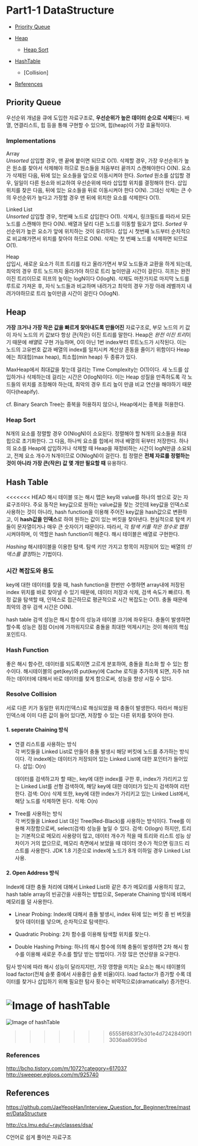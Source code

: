 # Part1-1 DataStructure
* [Priority Queue](#priority-queue)
* [Heap](#binary-heap)
  * [Heap Sort](#heap-sort)
* [HashTable](#hash-table)
  * [Collision]

* [References](#reference)

## Priority Queue
우선순위 개념을 큐에 도입한 자료구조로, **우선순위가 높은 데이터 순으로 삭제**된다. 배열, 연결리스트, 힙 등을 통해 구현할 수 있으며, 힙(heap)이 가장 효율적이다. 

### Implementations
Array\
*Unsorted* 삽입할 경우, 맨 끝에 붙이면 되므로 O(1). 삭제할 경우, 가장 우선순위가 높은 원소를 찾아서 삭제해야 하므로 원소들을 처음부터 끝까지 스캔해야한다 O(N). 요소가 삭제된 다음, 뒤에 있는 요소들을 앞으로 이동시켜야 한다. *Sorted* 원소를 삽입할 경우, 일일이 다른 원소와 비교하여 우선순위에 따라 삽입할 위치를 결정해야 한다. 삽입 위치를 찾은 다음, 뒤에 있는 요소들을 뒤로 이동시켜야 한다 O(N). 그대신 삭제는 큰 수의 우선순위가 높다고 가정할 경우 맨 뒤에 위치한 요소를 삭제한다 O(1).

Linked List\
*Unsorted* 삽입할 경우, 첫번째 노드로 삽입한다 O(1). 삭제시, 링크필드를 따라서 모든 노드를 스캔해야 한다 O(N). 배열과 달리 다른 노드를 이동할 필요가 없다. *Sorted* 우선순위가 높은 요소가 앞에 위치하는 것이 유리하다. 삽입 시 첫번째 노드부터 순차적으로 비교해가면서 위치를 찾아야 하므로 O(N). 삭제는 첫 번째 노드를 삭제하면 되므로 O(1).

Heap\
삽입시, 새로운 요소가 히프 트리를 타고 올라가면서 부모 노드들과 교환을 하게 되는데, 최악의 경우 루트 노드까지 올라가야 하므로 트리 높이만큼 시간이 걸린다. 히프는 완전 이진 트리이므로 히프의 높이는 logN이다 O(logN). 삭제도 마찬가지로 마지막 노드를 루트로 가져온 후, 자식 노드들과 비교하며 내려가고 최악의 경우 가장 아래 레벨까지 내려가야하므로 트리 높이만큼 시간이 걸린다 O(logN).



## Heap
**가장 크거나 가장 작은 값을 빠르게 찾아내도록 만들어진** 자료구조로, 부모 노드의 키 값이 자식 노드의 키 값보다 항상 큰(작은) 이진 트리를 말한다. Heap은 *완전 이진 트리*이기 때문에 *배열*로 구현 가능하며, 0이 아닌 1번 index부터 루트노드가 시작된다. 이는 노드의 고유번호 값과 배열의 index를 일치시켜 계산상 혼동을 줄이기 위함이다 Heap에는 최대힙(max heap), 최소힙(min heap) 두 종류가 있다.

MaxHeap에서 최대값을 찾는데 걸리는 Time Complexity는 O(1)이다. 새 노드를 삽입하거나 삭제하는데 걸리는 시간은 O(logN)이다. 이는 Heap 성질을 만족하도록 각 노드들의 위치를 조정해야 하는데, 최악의 경우 트리 높이 만큼 비교 연산을 해야하기 때문이다(heapify).

cf. Binary Search Tree는 중복을 허용하지 않으나, Heap에서는 중복을 허용한다.

### Heap Sort
N개의 요소를 정렬할 경우 O(NlogN)이 소요된다. 정렬해야 할 N개의 요소들을 최대 힙으로 초기화한다. 그 다음, 하나씩 요소를 힙에서 꺼내 배열의 뒤부터 저장한다. 하나의 요소를 Heap에 삽입하거나 삭제할 때 Heap을 재정비하는 시간이 logN만큼 소요되고, 전체 요소 개수가 N개이므로 O(NlogN)이 걸린다. 힙 정렬은 **전체 자료를 정렬하는 것이 아니라 가장 큰(작은) 값 몇 개만 필요할 때** 유용하다.

## Hash Table
<<<<<<< HEAD
해시 테이블 또는 해시 맵은 key와 value를 하나의 쌍으로 갖는 자료구조이다. 주요 동작은 key값으로 원하는 value값을 찾는 것인데 key값을 인덱스로 사용하는 것이 아니라, hash function을 이용해 주어진 key값을 hash값으로 변환하고, 이 **hash값을 인덱스**로 하여 원하는 값이 있는 버킷을 찾아낸다. 현실적으로 탐색 키들이 문자열이거나 매우 큰 숫자이기 때문이다. 따라서, 각 *탐색 키를 작은 정수로 맵핑* 시켜야하며, 이 역할은 hash function이 해준다. 해시 테이블은 배열로 구현한다.

*Hashing* 해시테이블을 이용한 탐색. 탐색 키만 가지고 항목이 저장되어 있는 배열의 *인덱스를 결정*하는 기법이다. 

### 시간 복잡도와 용도
key에 대한 데이터를 찾을 때, hash function을 한번만 수행하면 array내에 저장된 index 위치를 바로 찾아낼 수 있기 때문에, 데이터 저장과 삭제, 검색 속도가 빠르다. 특정 값을 탐색할 때, 인덱스로 접근하므로 평균적으로 시간 복잡도는 O(1). 충돌 때문에 최악의 경우 검색 시간은 O(N).

hash table 검색 성능은 해시 함수의 성능과 테이블 크기에 좌우된다. 충돌이 발생하면 할수록 성능은 점점 O(n)에 가까워지므로 충돌을 최대한 억제시키는 것이 해쉬의 핵심 포인트다.

### Hash Function
좋은 해시 함수란, 데이터를 되도록이면 고르게 분포하여, 충돌을 최소화 할 수 있는 함수이다. 해시테이블의 get(key)와 put(key)에 Cache 로직을 추가하게 되면, 자주 hit하는 데이터에 대해서 바로 데이터를 찾게 함으로써, 성능을 향상 시킬 수 있다. 

### Resolve Collision
서로 다른 키가 동일한 위치(인덱스)로 해싱되었을 때 충돌이 발생한다. 따라서 해싱된 인덱스에 이미 다른 값이 들어 있다면, 저장할 수 있는 다른 위치를 찾아야 한다.

#### 1. seperate Chaining 방식
* 연결 리스트를 사용하는 방식\
  각 버킷들을 Linked List로 만들어 충돌 발생시 해당 버킷에 노드를 추가하는 방식이다. 각 index에는 데이터가 저장되어 있는 Linked List에 대한 포인터가 들어있다. 삽입: O(n)

  데이터를 검색하고자 할 때는, key에 대한 index를 구한 후, index가 가리키고 있는 Linked List를 선형 검색하여, 해당 key에 대한 데이터가 있는지 검색하여 리턴한다. 검색: O(n) 삭제 또한, key에 대한 index가 가리키고 있는 Linked List에서, 해당 노드를 삭제하면 된다. 삭제: O(n)

  
* Tree를 사용하는 방식\
  각 버킷들을 Linked List 대신 Tree(Red-Black)를 사용하는 방식이다. Tree를 이용해 저장함으로써, select(검색) 성능을 높일 수 있다. 검색: O(logn) 하지만, 트리는 기본적으로 메모리 사용량이 많고, 데이터 개수가 적을 때 트리와 리스트 성능 상 차이가 거의 없으므로, 메모리 측면에서 보았을 때 데이터 갯수가 적으면 링크드 리스트를 사용한다. JDK 1.8 기준으로 index에 노드가 8개 이하일 경우 Linked List 사용.

#### 2. Open Address 방식
Index에 대한 충돌 처리에 대해서 Linked List와 같은 추가 메모리를 사용하지 않고, hash table array의 빈공간을 사용하는 방법으로, Seperate Chaining 방식에 비해서 메모리를 덜 사용한다.

* Linear Probing: Index에 대해서 충돌 발생시, index 뒤에 있는 버킷 중 빈 버킷을 찾아 데이터를 넣으며, 순차적으로 탐색한다.

* Quadratic Probing: 2차 함수를 이용해 탐색할 위치를 찾는다.

* Double Hashing Prbing: 하나의 해시 함수에 의해 충돌이 발생하면 2차 해시 함수를 이용해 새로운 주소를 할당 받는 방법이다. 가장 많은 연산량을 요구한다.

탐사 방식에 따라 해시 성능이 달라지지만, 가장 영향을 미치는 요소는 해시 테이블의 load factor(전체 슬롯 중에서 사용중인 슬롯 비율)이다. load factor가 증가할 수록 데이터를 찾거나 삽입하기 위해 필요한 탐사 횟수는 비약적으로(dramatically) 증가한다. 

![Image of hashTable](https://en.wikipedia.org/wiki/Hash_table)
=======
![Image of hashTable](https://www.google.co.kr/url?sa=i&rct=j&q=&esrc=s&source=images&cd=&cad=rja&uact=8&ved=0ahUKEwiO66ytst7YAhUK5bwKHYsrCI4QjRwIBw&url=https%3A%2F%2Fen.wikipedia.org%2Fwiki%2FHash_table&psig=AOvVaw1JavykuLbZCdLaXPw-SMzh&ust=1516257720370765)
>>>>>>> 65558f683f7e301e4d72428490f13036aa8095bd


### References 
http://bcho.tistory.com/m/1072?category=617037
http://sweeper.egloos.com/m/925740



 
## References 
https://github.com/JaeYeopHan/Interview_Question_for_Beginner/tree/master/DataStructure 

http://cs.lmu.edu/~ray/classes/dsa/ 

C언어로 쉽게 풀어쓴 자료구조
